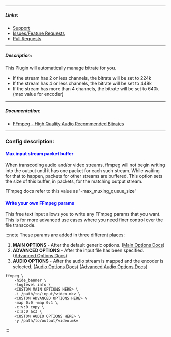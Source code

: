 
---

##### Links:

- [Support](https://unmanic.app/discord)
- [Issues/Feature Requests](https://github.com/Unmanic/plugin.encoder_audio_ac3/issues)
- [Pull Requests](https://github.com/Unmanic/plugin.encoder_audio_ac3/pulls)

---

##### Description:

This Plugin will automatically manage bitrate for you. 

- If the stream has 2 or less channels, the bitrate will be set to 224k
- If the stream has 4 or less channels, the bitrate will be set to 448k
- If the stream has more than 4 channels, the bitrate will be set to 640k (max value for encoder)

---

##### Documentation:

- [FFmpeg - High Quality Audio Recommended Bitrates](https://trac.ffmpeg.org/wiki/Encode/HighQualityAudio#Recommendedminimumbitratestouse)

---

### Config description:

#### <span style="color:blue">Max input stream packet buffer</span>
When transcoding audio and/or video streams, ffmpeg will not begin writing into the output until it has one packet for each such stream. 
While waiting for that to happen, packets for other streams are buffered. 
This option sets the size of this buffer, in packets, for the matching output stream.

FFmpeg docs refer to this value as '-max_muxing_queue_size'


#### <span style="color:blue">Write your own FFmpeg params</span>
This free text input allows you to write any FFmpeg params that you want. 
This is for more advanced use cases where you need finer control over the file transcode.

:::note
These params are added in three different places:
1. **MAIN OPTIONS** - After the default generic options.
   ([Main Options Docs](https://ffmpeg.org/ffmpeg.html#Main-options))
1. **ADVANCED OPTIONS** - After the input file has been specified.
   ([Advanced Options Docs](https://ffmpeg.org/ffmpeg.html#Advanced-options))
1. **AUDIO OPTIONS** - After the audio stream is mapped and the encoder is selected.
   ([Audio Options Docs](https://ffmpeg.org/ffmpeg.html#Audio-Options))
   ([Advanced Audio Options Docs](https://ffmpeg.org/ffmpeg.html#Advanced-Audio-options))

```
ffmpeg \
    -hide_banner \
    -loglevel info \
    <CUSTOM MAIN OPTIONS HERE> \
    -i /path/to/input/video.mkv \
    <CUSTOM ADVANCED OPTIONS HERE> \
    -map 0:0 -map 0:1 \
    -c:v:0 copy \
    -c:a:0 ac3 \
    <CUSTOM AUDIO OPTIONS HERE> \
    -y /path/to/output/video.mkv 
```
:::

